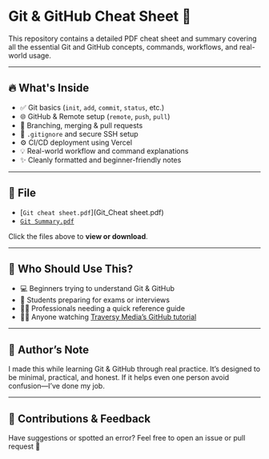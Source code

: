 # Git & GitHub Cheat Sheet 📘

This repository contains a detailed PDF cheat sheet and summary covering all the essential Git and GitHub concepts, commands, workflows, and real-world usage.

---

## 🔥 What's Inside

- ✅ Git basics (`init`, `add`, `commit`, `status`, etc.)
- 🌐 GitHub & Remote setup (`remote`, `push`, `pull`)
- 🌱 Branching, merging & pull requests
- 🚫 `.gitignore` and secure SSH setup
- ⚙️ CI/CD deployment using Vercel
- 💡 Real-world workflow and command explanations
- ✨ Cleanly formatted and beginner-friendly notes

---

## 📂 File

- [`Git cheat sheet.pdf`](Git_Cheat sheet.pdf)
- [`Git Summary.pdf`](Git_Summary.pdf)

Click the files above to **view or download**.

---

## 🤝 Who Should Use This?

- 💻 Beginners trying to understand Git & GitHub
- 🧠 Students preparing for exams or interviews
- 🧑‍💼 Professionals needing a quick reference guide
- 🧑‍🎓 Anyone watching [Traversy Media’s GitHub tutorial](https://youtu.be/vA5TTz6BXhY?si=B3d-HLXois3UatbQ)

---

## 💬 Author’s Note

I made this while learning Git & GitHub through real practice. It’s designed to be minimal, practical, and honest. If it helps even one person avoid confusion—I’ve done my job.

---

## 📢 Contributions & Feedback

Have suggestions or spotted an error? Feel free to open an issue or pull request 🙌
